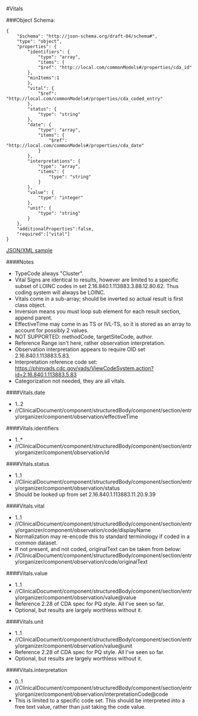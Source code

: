 #Vitals

###Object Schema:
```
{
    "$schema": "http://json-schema.org/draft-04/schema#",
    "type": "object",
    "properties": {
        "identifiers": {
            "type": "array",
            "items": {
            "$ref": "http://local.com/commonModels#/properties/cda_id"
        },
        "minItems":1
        },
        "vital": {
            "$ref": "http://local.com/commonModels#/properties/cda_coded_entry"
        },
        "status": {
            "type": "string"
        },
        "date": {
            "type": "array",
            "items": {
                "$ref": "http://local.com/commonModels#/properties/cda_date"
            }
        },
        "interpretations": {
            "type": "array",
            "items": {
                "type": "string"
            }
        },
        "value": {
            "type": "integer"
        },
        "unit": {
            "type": "string"
        }
    },
    "additionalProperties":false,
    "required":["vital"]
}
```

[JSON/XML sample](samples/vitals.md)

####Notes
- TypeCode always "Cluster".
- Vital Signs are identical to results, however are limited to a specific subset of LOINC codes in set 2.16.840.1.113883.3.88.12.80.62.  Thus coding system will always be LOINC.
- Vitals come in a sub-array; should be inverted so actual result is first class object.
- Inversion means you must loop sub element for each result section, append parent.
- EffectiveTime may come in as TS or IVL-TS, so it is stored as an array to account for possibly 2 values.
- NOT SUPPORTED:  methodCode, targetSiteCode, author.
- Reference Range isn't here, rather observation interpretation.
- Observation interpretation appears to require OID set 2.16.840.1.113883.5.83.
- Interpretation reference code set:  https://phinvads.cdc.gov/vads/ViewCodeSystem.action?id=2.16.840.1.113883.5.83
- Categorization not needed, they are all vitals.

####Vitals.date
- 1..2
- //ClinicalDocument/component/structuredBody/component/section/entry/organizer/component/observation/effectiveTime

####Vitals.identifiers
- 1..*
- //ClinicalDocument/component/structuredBody/component/section/entry/organizer/component/observation/id

####Vitals.status
- 1..1
- //ClinicalDocument/component/structuredBody/component/section/entry/organizer/component/observation/status
- Should be looked up from set 2.16.840.1.113883.11.20.9.39

####Vitals.vital
- 1..1
- //ClinicalDocument/component/structuredBody/component/section/entry/organizer/component/observation/code/displayName
- Normalization may re-encode this to standard terminology if coded in a common dataset.
- If not present, and not coded, originalText can be taken from below:
- //ClinicalDocument/component/structuredBody/component/section/entry/organizer/component/observation/code/originalText

####Vitals.value
- 1..1
- //ClinicalDocument/component/structuredBody/component/section/entry/organizer/component/observation/value@value
- Reference 2.28 of CDA spec for PQ style.  All I've seen so far.
- Optional, but results are largely worthless without it.

####Vitals.unit
- 1..1
- //ClinicalDocument/component/structuredBody/component/section/entry/organizer/component/observation/value@unit
- Reference 2.28 of CDA spec for PQ style.  All I've seen so far.
- Optional, but results are largely worthless without it.

####Vitals.interpretation
- 0..1
- //ClinicalDocument/component/structuredBody/component/section/entry/organizer/component/observation/interpretationCode@code
- This is limited to a specific code set.  This should be interpreted into a free text value, rather than just taking the code value.

